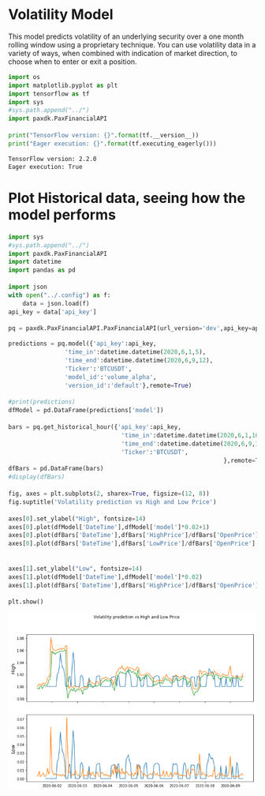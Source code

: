 
# Volatility Model
This model predicts volatility of an underlying security over a one month rolling window using a proprietary technique. You can use volatility data in a variety of ways, when combined with indication of market direction, to choose when to enter or exit a position.


```python
import os
import matplotlib.pyplot as plt
import tensorflow as tf
import sys
#sys.path.append("../")
import paxdk.PaxFinancialAPI

print("TensorFlow version: {}".format(tf.__version__))
print("Eager execution: {}".format(tf.executing_eagerly()))
```

    TensorFlow version: 2.2.0
    Eager execution: True


# Plot Historical data, seeing how the model performs


```python
import sys
#sys.path.append("../")
import paxdk.PaxFinancialAPI
import datetime
import pandas as pd
 
import json
with open("../.config") as f:
    data = json.load(f)
api_key = data['api_key']

pq = paxdk.PaxFinancialAPI.PaxFinancialAPI(url_version='dev',api_key=api_key)
```


```python
predictions = pq.model({'api_key':api_key,
                'time_in':datetime.datetime(2020,6,1,5),
                'time_end':datetime.datetime(2020,6,9,12),
                'Ticker':'BTCUSDT',
                'model_id':'volume_alpha',
                'version_id':'default'},remote=True)

#print(predictions)
dfModel = pd.DataFrame(predictions['model'])

bars = pq.get_historical_hour({'api_key':api_key,
                                'time_in':datetime.datetime(2020,6,1,10),
                                'time_end':datetime.datetime(2020,6,9,12),
                                'Ticker':'BTCUSDT',
                                                             },remote=True)
dfBars = pd.DataFrame(bars)
#display(dfBars)

fig, axes = plt.subplots(2, sharex=True, figsize=(12, 8))
fig.suptitle('Volatility prediction vs High and Low Price')

axes[0].set_ylabel("High", fontsize=14)
axes[0].plot(dfModel['DateTime'],dfModel['model']*0.02+1)
axes[0].plot(dfBars['DateTime'],dfBars['HighPrice']/dfBars['OpenPrice'].iloc[0])
axes[0].plot(dfBars['DateTime'],dfBars['LowPrice']/dfBars['OpenPrice'].iloc[0])


axes[1].set_ylabel("Low", fontsize=14)
axes[1].plot(dfModel['DateTime'],dfModel['model']*0.02)
axes[1].plot(dfBars['DateTime'],dfBars['HighPrice']/dfBars['OpenPrice'].iloc[0] - dfBars['LowPrice']/dfBars['OpenPrice'].iloc[0])

plt.show()

```


![png](output_4_0.png)



```python

```


```python

```
